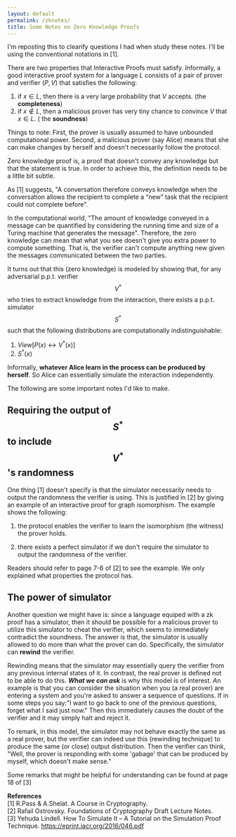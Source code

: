 ```yaml
---
layout: default
permalink: /zknotes/
title: Some Notes on Zero Knowledge Proofs
---
```


I'm reposting this to clearify questions I had when study these notes. I'll be using the conventional notations in [1].

There are two properties that Interactive Proofs must satisfy. Informally, a good interactive proof system for a language $L$ consists of a pair of prover and verifier $(P, V)$ that satisfies the following:

1. if $x\in L$, then there is a very large probability that $V$ accepts. (the **completeness**)  
2. if $x\not\in L$, then a malicious prover has very tiny chance to convince $V$ that $x\in L$. ( the **soundness**)  

Things to note: First, the prover is usually assumed to have unbounded computational power. Second, a malicious prover (say Alice) means that she can make changes by herself and doesn't necessarily follow the protocol.  


Zero knowledge proof is, a proof that doesn't convey any knowledge but that the statement is true. In order to achieve this, the definition needs to be a little bit subtle.  

As [1] suggests, "A conversation therefore conveys knowledge when the conversation allows the recipient to complete a “new” task that the recipient could not complete before".

In the computational world, "The amount of knowledge conveyed in a message can be quantified by considering the running time and size of a Turing machine that generates the message". Therefore, the zero knowledge can mean that what you see doesn't give you extra power to compute something. That is, the verifier can't compute anything new given the messages communicated between the two parties.  

It turns out that this (zero knowledge) is modeled by showing that, for any adversarial p.p.t. verifier $$V^*$$ who tries to extract knowledge from the interaction, there exists a p.p.t. simulator $$S^*$$ such that the following distributions are computationally indistinguishable:  

1. $View[P(x) \leftrightarrow V^*(x)]$  
2. $S^*(x)$  

Informally, **whatever Alice learn in the process can be produced by herself**. So Alice can essentially simulate the interaction independently.  

The following are some important notes I'd like to make.

## Requiring the output of $$S^*$$ to include $$V^*$$'s randomness

One thing [1] doesn't specify is that the simulator necessarily needs to output the randomness the verifier is using. This is justified in [2] by giving an example of an interactive proof for graph isomorphism. The example shows the following:  

1. the protocol enables the verifier to learn the isomorphism (the witness) the prover holds.  

2. there exists a perfect simulator if we don't require the simulator to output the randomness of the verifier.  

Readers should refer to page 7-6 of [2] to see the example. We only explained what properties the protocol has.

## The power of simulator

Another question we might have is: since a language equiped with a zk proof has a simulator, then it should be possible for a malicious prover to utilize this simulator to cheat the verifier, which seems to immediately contradict the soundness. The answer is that, the simulator is usually allowed to do more than what the prover can do. Specifically, the simulator can **rewind** the verifier.  

Rewinding means that the simulator may essentially query the verifier from any previous internal states of it. In contrast, the real prover is defined not to be able to do this. ***What we can ask*** is why this model is of interest. An example is that you can consider the situation when you (a real prover) are entering a system and you're asked to answer a sequence of questions. If in some steps you say:"I want to go back to one of the previous questions, forget what I said just now." Then this immediately causes the doubt of the verifier and it may simply halt and reject it. 

To remark, in this model, the simulator may not behave exactly the same as a real prover, but the verifier can indeed use this (rewinding technique) to produce the same (or close) output distribution. Then the verifier can think, "Well, the prover is responding with some 'gabage' that can be produced by myself, which doesn't make sense."  

Some remarks that might be helpful for understanding can be found at page 18 of [3]

**References**  
[1] R.Pass & A.Shelat. A Course in Cryptography.  
[2] Rafail Ostrovsky. Foundations of Cryptography Draft Lecture Notes.  
[3] Yehuda Lindell. How To Simulate It – A Tutorial on the Simulation Proof Technique. https://eprint.iacr.org/2016/046.pdf
